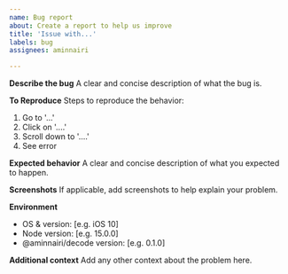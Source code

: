 ```yaml
---
name: Bug report
about: Create a report to help us improve
title: 'Issue with...'
labels: bug
assignees: aminnairi

---
```


**Describe the bug**
A clear and concise description of what the bug is.

**To Reproduce**
Steps to reproduce the behavior:
1. Go to '...'
2. Click on '....'
3. Scroll down to '....'
4. See error

**Expected behavior**
A clear and concise description of what you expected to happen.

**Screenshots**
If applicable, add screenshots to help explain your problem.

**Environment**
 - OS & version: [e.g. iOS 10]
 - Node version: [e.g. 15.0.0]
 - @aminnairi/decode version: [e.g. 0.1.0]

**Additional context**
Add any other context about the problem here.
